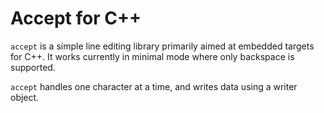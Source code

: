 # Accept for C++

`accept` is a simple line editing library primarily aimed at embedded targets
for C++. It works currently in minimal mode where only backspace is supported.

`accept` handles one character at a time, and writes data using a writer object.
